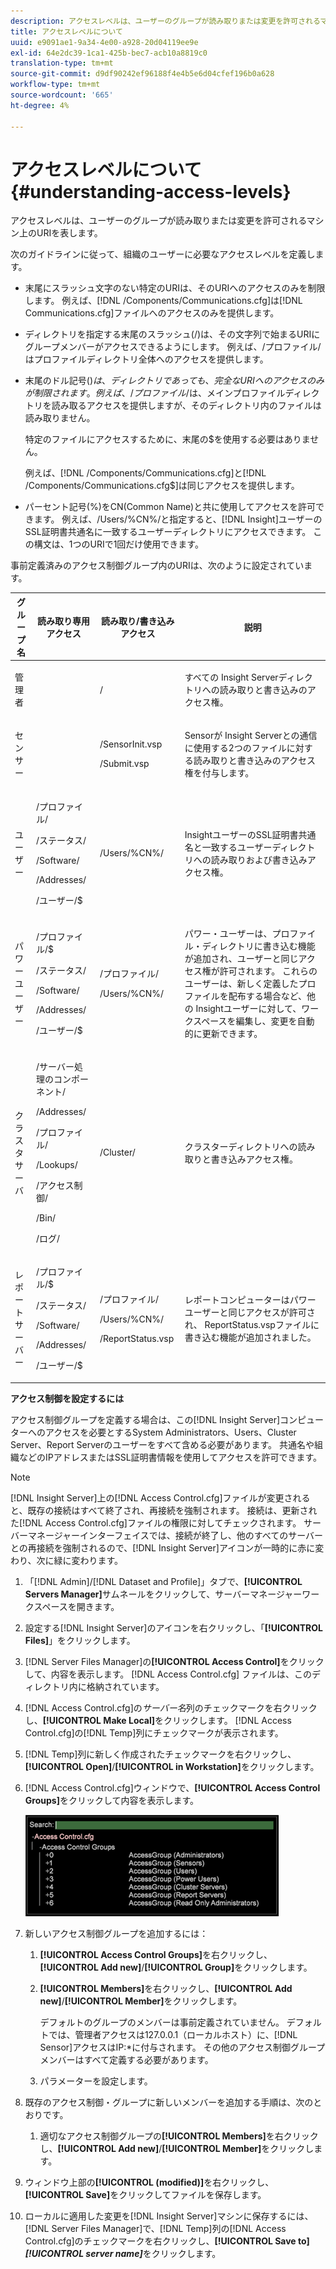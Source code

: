 ```yaml
---
description: アクセスレベルは、ユーザーのグループが読み取りまたは変更を許可されるマシン上のURIを表します。
title: アクセスレベルについて
uuid: e9091ae1-9a34-4e00-a928-20d04119ee9e
exl-id: 64e2dc39-1ca1-425b-bec7-acb10a8819c0
translation-type: tm+mt
source-git-commit: d9df90242ef96188f4e4b5e6d04cfef196b0a628
workflow-type: tm+mt
source-wordcount: '665'
ht-degree: 4%

---
```


# アクセスレベルについて{#understanding-access-levels}

アクセスレベルは、ユーザーのグループが読み取りまたは変更を許可されるマシン上のURIを表します。

次のガイドラインに従って、組織のユーザーに必要なアクセスレベルを定義します。

* 末尾にスラッシュ文字のない特定のURIは、そのURIへのアクセスのみを制限します。 例えば、[!DNL /Components/Communications.cfg]は[!DNL Communications.cfg]ファイルへのアクセスのみを提供します。

* ディレクトリを指定する末尾のスラッシュ(/)は、その文字列で始まるURIにグループメンバーがアクセスできるようにします。 例えば、/プロファイル/はプロファイルディレクトリ全体へのアクセスを提供します。
* 末尾のドル記号($)は、ディレクトリであっても、完全なURIへのアクセスのみが制限されます。 例えば、/プロファイル/$は、メインプロファイルディレクトリを読み取るアクセスを提供しますが、そのディレクトリ内のファイルは読み取りません。

   特定のファイルにアクセスするために、末尾の$を使用する必要はありません。

   例えば、[!DNL /Components/Communications.cfg]と[!DNL /Components/Communications.cfg$]は同じアクセスを提供します。

* パーセント記号(%)をCN(Common Name)と共に使用してアクセスを許可できます。 例えば、/Users/%CN%/と指定すると、[!DNL Insight]ユーザーのSSL証明書共通名に一致するユーザーディレクトリにアクセスできます。 この構文は、1つのURIで1回だけ使用できます。

事前定義済みのアクセス制御グループ内のURIは、次のように設定されています。

<table id="table_8E6FDD741BF24E2DAD96A2919FAE6C7F"> 
 <thead> 
  <tr> 
   <th colname="col1" class="entry"> グループ名 </th> 
   <th colname="col2" class="entry"> 読み取り専用アクセス </th> 
   <th colname="col3" class="entry"> 読み取り/書き込みアクセス </th> 
   <th colname="col4" class="entry"> 説明 </th> 
  </tr> 
 </thead>
 <tbody> 
  <tr> 
   <td colname="col1"> <p>管理者 </p> </td> 
   <td colname="col2"> </td> 
   <td colname="col3"> <p>/ </p> </td> 
   <td colname="col4"> <p>すべての<span class="keyword"> Insight Server</span>ディレクトリへの読み取りと書き込みのアクセス権。 </p> </td> 
  </tr> 
  <tr> 
   <td colname="col1"> <p>センサー </p> </td> 
   <td colname="col2"> </td> 
   <td colname="col3"> <p>/SensorInit.vsp </p> <p>/Submit.vsp </p> </td> 
   <td colname="col4"> <p><span class="wintitle"> Sensor</span>が<span class="keyword"> Insight Server</span>との通信に使用する2つのファイルに対する読み取りと書き込みのアクセス権を付与します。 </p> </td> 
  </tr> 
  <tr> 
   <td colname="col1"> <p>ユーザー </p> </td> 
   <td colname="col2"> <p>/プロファイル/ </p> <p>/ステータス/ </p> <p>/Software/ </p> <p>/Addresses/ </p> <p>/ユーザー/$ </p> </td> 
   <td colname="col3"> /Users/%CN%/ </td> 
   <td colname="col4"> <p><span class="keyword"> Insight</span>ユーザーのSSL証明書共通名と一致するユーザーディレクトリへの読み取りおよび書き込みアクセス権。 </p> </td> 
  </tr> 
  <tr> 
   <td colname="col1"> <p>パワーユーザー </p> </td> 
   <td colname="col2"> <p>/プロファイル/$ </p> <p>/ステータス/ </p> <p>/Software/ </p> <p>/Addresses/ </p> <p>/ユーザー/$ </p> </td> 
   <td colname="col3"> <p>/プロファイル/ </p> <p>/Users/%CN%/ </p> </td> 
   <td colname="col4"> <p>パワー・ユーザーは、プロファイル・ディレクトリに書き込む機能が追加され、ユーザーと同じアクセス権が許可されます。 これらのユーザーは、新しく定義したプロファイルを配布する場合など、他の<span class="keyword"> Insight</span>ユーザーに対して、ワークスペースを編集し、変更を自動的に更新できます。 </p> </td> 
  </tr> 
  <tr> 
   <td colname="col1"> <p>クラスタサーバ </p> </td> 
   <td colname="col2"> <p>/サーバー処理のコンポーネント/ </p> <p>/Addresses/ </p> <p>/プロファイル/ </p> <p>/Lookups/ </p> <p>/アクセス制御/ </p> <p>/Bin/ </p> <p>/ログ/ </p> </td> 
   <td colname="col3"> <p>/Cluster/ </p> </td> 
   <td colname="col4"> <p>クラスターディレクトリへの読み取りと書き込みアクセス権。 </p> </td> 
  </tr> 
  <tr> 
   <td colname="col1"> <p>レポートサーバー </p> </td> 
   <td colname="col2"> <p>/プロファイル/$ </p> <p>/ステータス/ </p> <p>/Software/ </p> <p>/Addresses/ </p> <p>/ユーザー/$ </p> </td> 
   <td colname="col3"> <p>/プロファイル/ </p> <p>/Users/%CN%/ </p> <p>/ReportStatus.vsp </p> </td> 
   <td colname="col4"> <p>レポートコンピューターはパワーユーザーと同じアクセスが許可され、<span class="filepath"> ReportStatus.vsp</span>ファイルに書き込む機能が追加されました。 </p> </td> 
  </tr> 
 </tbody> 
</table>

**アクセス制御を設定するには**

アクセス制御グループを定義する場合は、この[!DNL Insight Server]コンピューターへのアクセスを必要とするSystem Administrators、Users、Cluster Server、Report Serverのユーザーをすべて含める必要があります。 共通名や組織などのIPアドレスまたはSSL証明書情報を使用してアクセスを許可できます。

>[!NOTE]
>
>[!DNL Insight Server]上の[!DNL Access Control.cfg]ファイルが変更されると、既存の接続はすべて終了され、再接続を強制されます。 接続は、更新された[!DNL Access Control.cfg]ファイルの権限に対してチェックされます。 サーバーマネージャーインターフェイスでは、接続が終了し、他のすべてのサーバーとの再接続を強制されるので、[!DNL Insight Server]アイコンが一時的に赤に変わり、次に緑に変わります。

1. 「[!DNL Admin]/[!DNL Dataset and Profile]」タブで、**[!UICONTROL Servers Manager]**&#x200B;サムネールをクリックして、サーバーマネージャーワークスペースを開きます。

1. 設定する[!DNL Insight Server]のアイコンを右クリックし、「**[!UICONTROL Files]**」をクリックします。

1. [!DNL Server Files Manager]の&#x200B;**[!UICONTROL Access Control]**&#x200B;をクリックして、内容を表示します。 [!DNL Access Control.cfg] ファイルは、このディレクトリ内に格納されています。

1. [!DNL Access Control.cfg]の&#x200B;*サーバー名*&#x200B;列のチェックマークを右クリックし、**[!UICONTROL Make Local]**&#x200B;をクリックします。 [!DNL Access Control.cfg]の[!DNL Temp]列にチェックマークが表示されます。

1. [!DNL Temp]列に新しく作成されたチェックマークを右クリックし、**[!UICONTROL Open]**/**[!UICONTROL in Workstation]**&#x200B;をクリックします。

1. [!DNL Access Control.cfg]ウィンドウで、**[!UICONTROL Access Control Groups]**&#x200B;をクリックして内容を表示します。

   ![](assets/access_ctrl_cfg.png)

1. 新しいアクセス制御グループを追加するには：

   1. **[!UICONTROL Access Control Groups]**&#x200B;を右クリックし、**[!UICONTROL Add new]**/**[!UICONTROL Group]**&#x200B;をクリックします。

   1. **[!UICONTROL Members]**&#x200B;を右クリックし、**[!UICONTROL Add new]**/**[!UICONTROL Member]**&#x200B;をクリックします。

      デフォルトのグループのメンバーは事前定義されていません。 デフォルトでは、管理者アクセスは127.0.0.1（ローカルホスト）に、[!DNL Sensor]アクセスはIP:*に付与されます。 その他のアクセス制御グループメンバーはすべて定義する必要があります。

   1. パラメーターを設定します。

1. 既存のアクセス制御・グループに新しいメンバーを追加する手順は、次のとおりです。

   1. 適切なアクセス制御グループの&#x200B;**[!UICONTROL Members]**&#x200B;を右クリックし、**[!UICONTROL Add new]**/**[!UICONTROL Member]**&#x200B;をクリックします。

1. ウィンドウ上部の&#x200B;**[!UICONTROL (modified)]**&#x200B;を右クリックし、**[!UICONTROL Save]**&#x200B;をクリックしてファイルを保存します。

1. ローカルに適用した変更を[!DNL Insight Server]マシンに保存するには、[!DNL Server Files Manager]で、[!DNL Temp]列の[!DNL Access Control.cfg]のチェックマークを右クリックし、**[!UICONTROL Save to]** ***[!UICONTROL server name]***&#x200B;をクリックします。
